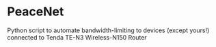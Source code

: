 # PeaceNet
Python script to automate bandwidth-limiting to devices (except yours!) connected to Tenda TE-N3 Wireless-N150 Router
